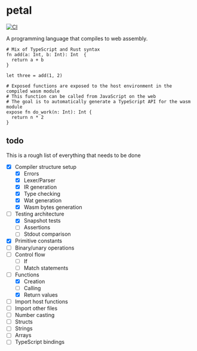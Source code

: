 # petal

[![CI](https://github.com/coffee-cup/petal/actions/workflows/ci.yml/badge.svg)](https://github.com/coffee-cup/petal/actions/workflows/ci.yml)

A programming language that compiles to web assembly.

```
# Mix of TypeScript and Rust syntax
fn add(a: Int, b: Int): Int  {
  return a + b
}

let three = add(1, 2)

# Exposed functions are exposed to the host environment in the compiled wasm module
# This function can be called from JavaScript on the web
# The goal is to automatically generate a TypeScript API for the wasm module
expose fn do_work(n: Int): Int {
  return n * 2
}
```

## todo

This is a rough list of everything that needs to be done

- [x] Compiler structure setup
  - [x] Errors
  - [x] Lexer/Parser
  - [x] IR generation
  - [x] Type checking
  - [x] Wat generation
  - [x] Wasm bytes generation
- [ ] Testing architecture
  - [x] Snapshot tests
  - [ ] Assertions
  - [ ] Stdout comparison
- [x] Primitive constants
- [ ] Binary/unary operations
- [ ] Control flow
  - [ ] If
  - [ ] Match statements
- [ ] Functions
  - [x] Creation
  - [ ] Calling
  - [x] Return values
- [ ] Import host functions
- [ ] Import other files
- [ ] Number casting
- [ ] Structs
- [ ] Strings
- [ ] Arrays
- [ ] TypeScript bindings
